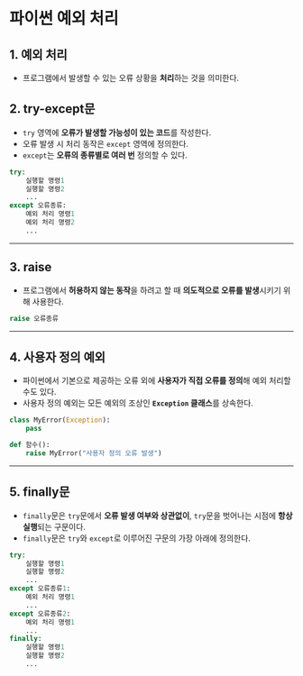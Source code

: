 # 파이썬 예외 처리

## 1. 예외 처리
- 프로그램에서 발생할 수 있는 오류 상황을 **처리**하는 것을 의미한다.


## 2. try-except문
- `try` 영역에 **오류가 발생할 가능성이 있는 코드**를 작성한다.
- 오류 발생 시 처리 동작은 `except` 영역에 정의한다.
- `except`는 **오류의 종류별로 여러 번** 정의할 수 있다.

```python
try:
    실행할 명령1
    실행할 명령2
    ...
except 오류종류:
    예외 처리 명령1
    예외 처리 명령2
    ...
```

---

## 3. raise
- 프로그램에서 **허용하지 않는 동작**을 하려고 할 때 **의도적으로 오류를 발생**시키기 위해 사용한다.

```python
raise 오류종류
```

---

## 4. 사용자 정의 예외
- 파이썬에서 기본으로 제공하는 오류 외에 **사용자가 직접 오류를 정의**해 예외 처리할 수도 있다.
- 사용자 정의 예외는 모든 예외의 조상인 **`Exception` 클래스**를 상속한다.

```python
class MyError(Exception):
    pass

def 함수():
    raise MyError("사용자 정의 오류 발생")
```

---

## 5. finally문
- `finally`문은 `try`문에서 **오류 발생 여부와 상관없이**, `try`문을 벗어나는 시점에 **항상 실행**되는 구문이다.
- `finally`문은 `try`와 `except`로 이루어진 구문의 가장 아래에 정의한다.

```python
try:
    실행할 명령1
    실행할 명령2
    ...
except 오류종류1:
    예외 처리 명령1
    ...
except 오류종류2:
    예외 처리 명령1
    ...
finally:
    실행할 명령1
    실행할 명령2
    ...
```
